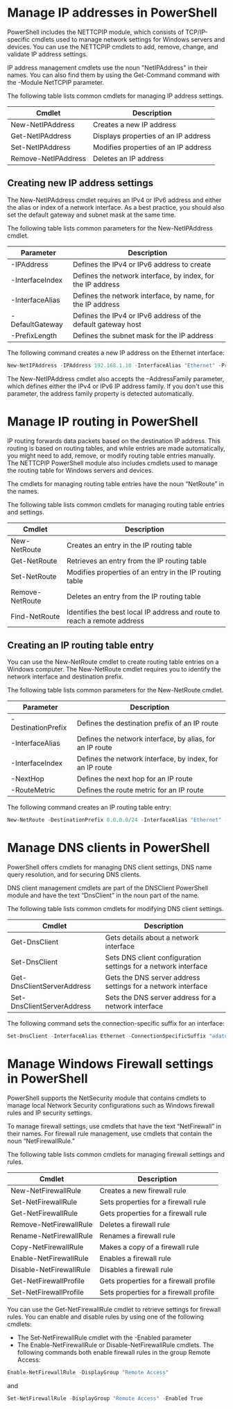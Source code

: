 # Manage IP addresses in PowerShell

PowerShell includes the NETTCPIP module, which consists of TCP/IP-specific cmdlets used to manage network settings for Windows servers and devices. You can use the NETTCPIP cmdlets to add, remove, change, and validate IP address settings.

IP address management cmdlets use the noun "NetIPAddress" in their names. You can also find them by using the Get-Command command with the -Module NetTCPIP parameter.

The following table lists common cmdlets for managing IP address settings.

| Cmdlet              | Description                          |
|---------------------|--------------------------------------|
| New-NetIPAddress    | Creates a new IP address             |
| Get-NetIPAddress    | Displays properties of an IP address |
| Set-NetIPAddress    | Modifies properties of an IP address |
| Remove-NetIPAddress | Deletes an IP address                |


## Creating new IP address settings

The New-NetIPAddress cmdlet requires an IPv4 or IPv6 address and either the alias or index of a network interface. As a best practice, you should also set the default gateway and subnet mask at the same time.

The following table lists common parameters for the New-NetIPAddress cmdlet.

| Parameter        | Description                                                    |
|------------------|----------------------------------------------------------------|
| -IPAddress       | Defines the IPv4 or IPv6 address to create                     |
| -InterfaceIndex  | Defines the network interface, by index, for the IP address   |
| -InterfaceAlias  | Defines the network interface, by name, for the IP address    |
| -DefaultGateway  | Defines the IPv4 or IPv6 address of the default gateway host  |
| -PrefixLength    | Defines the subnet mask for the IP address                     |

The following command creates a new IP address on the Ethernet interface:

```powershell
New-NetIPAddress -IPAddress 192.168.1.10 -InterfaceAlias "Ethernet" -PrefixLength 24 -DefaultGateway 192.168.1.1
```

The New-NetIPAddress cmdlet also accepts the –AddressFamily parameter, which defines either the IPv4 or IPv6 IP address family. If you don't use this parameter, the address family property is detected automatically.

# Manage IP routing in PowerShell

IP routing forwards data packets based on the destination IP address. This routing is based on routing tables, and while entries are made automatically, you might need to add, remove, or modify routing table entries manually. The NETTCPIP PowerShell module also includes cmdlets used to manage the routing table for Windows servers and devices.

The cmdlets for managing routing table entries have the noun “NetRoute” in the names.

The following table lists common cmdlets for managing routing table entries and settings.

| Cmdlet         | Description                                                         |
|----------------|---------------------------------------------------------------------|
| New-NetRoute   | Creates an entry in the IP routing table                            |
| Get-NetRoute   | Retrieves an entry from the IP routing table                        |
| Set-NetRoute   | Modifies properties of an entry in the IP routing table             |
| Remove-NetRoute| Deletes an entry from the IP routing table                          |
| Find-NetRoute  | Identifies the best local IP address and route to reach a remote address |


## Creating an IP routing table entry

You can use the New-NetRoute cmdlet to create routing table entries on a Windows computer. The New-NetRoute cmdlet requires you to identify the network interface and destination prefix.

The following table lists common parameters for the New-NetRoute cmdlet.

| Parameter        | Description                                               |
|------------------|-----------------------------------------------------------|
| -DestinationPrefix | Defines the destination prefix of an IP route             |
| -InterfaceAlias    | Defines the network interface, by alias, for an IP route  |
| -InterfaceIndex    | Defines the network interface, by index, for an IP route  |
| -NextHop           | Defines the next hop for an IP route                      |
| -RouteMetric       | Defines the route metric for an IP route                  |

The following command creates an IP routing table entry:

```powershell
New-NetRoute -DestinationPrefix 0.0.0.0/24 -InterfaceAlias "Ethernet" -DefaultGateway 192.168.1.1
```

# Manage DNS clients in PowerShell

PowerShell offers cmdlets for managing DNS client settings, DNS name query resolution, and for securing DNS clients.

DNS client management cmdlets are part of the DNSClient PowerShell module and have the text “DnsClient” in the noun part of the name.

The following table lists common cmdlets for modifying DNS client settings.

| Cmdlet                          | Description                                                |
|---------------------------------|------------------------------------------------------------|
| Get-DnsClient                   | Gets details about a network interface                     |
| Set-DnsClient                   | Sets DNS client configuration settings for a network interface |
| Get-DnsClientServerAddress      | Gets the DNS server address settings for a network interface |
| Set-DnsClientServerAddress      | Sets the DNS server address for a network interface        |


The following command sets the connection-specific suffix for an interface:

```powershell
Set-DnsClient -InterfaceAlias Ethernet -ConnectionSpecificSuffix "adatum.com"
```

# Manage Windows Firewall settings in PowerShell

PowerShell supports the NetSecurity module that contains cmdlets to manage local Network Security configurations such as Windows firewall rules and IP security settings.

To manage firewall settings, use cmdlets that have the text “NetFirewall” in their names. For firewall rule management, use cmdlets that contain the noun “NetFirewallRule.”

The following table lists common cmdlets for managing firewall settings and rules.


| Cmdlet                   | Description                                     |
|--------------------------|-------------------------------------------------|
| New-NetFirewallRule      | Creates a new firewall rule                     |
| Set-NetFirewallRule      | Sets properties for a firewall rule             |
| Get-NetFirewallRule      | Gets properties for a firewall rule             |
| Remove-NetFirewallRule   | Deletes a firewall rule                         |
| Rename-NetFirewallRule   | Renames a firewall rule                         |
| Copy-NetFirewallRule     | Makes a copy of a firewall rule                 |
| Enable-NetFirewallRule   | Enables a firewall rule                         |
| Disable-NetFirewallRule  | Disables a firewall rule                        |
| Get-NetFirewallProfile   | Gets properties for a firewall profile          |
| Set-NetFirewallProfile   | Sets properties for a firewall profile          |

You can use the Get-NetFirewallRule cmdlet to retrieve settings for firewall rules. You can enable and disable rules by using one of the following cmdlets:

- The Set-NetFirewallRule cmdlet with the -Enabled parameter
- The Enable-NetFirewallRule or Disable-NetFirewallRule cmdlets.
The following commands both enable firewall rules in the group Remote Access:

```powershell
Enable-NetFirewallRule -DisplayGroup "Remote Access"
```
and
```powershell
Set-NetFirewallRule -DisplayGroup "Remote Access" -Enabled True
```






















